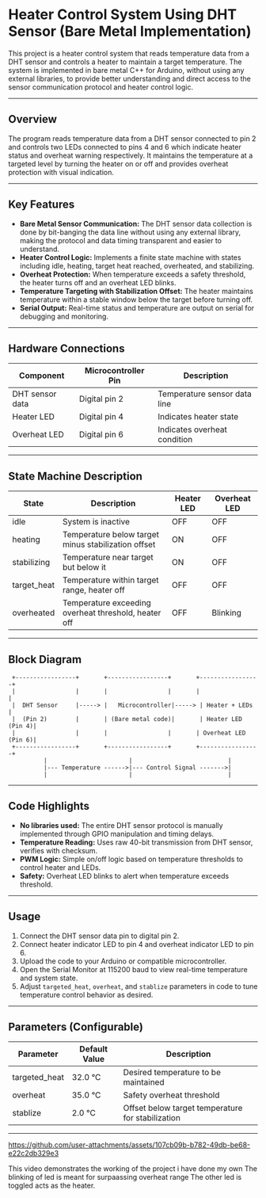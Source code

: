 # Heater Control System Using DHT Sensor (Bare Metal Implementation)

This project is a heater control system that reads temperature data from a DHT sensor and controls a heater to maintain a target temperature. The system is implemented in bare metal C++ for Arduino, without using any external libraries, to provide better understanding and direct access to the sensor communication protocol and heater control logic.

***

## Overview

The program reads temperature data from a DHT sensor connected to pin 2 and controls two LEDs connected to pins 4 and 6 which indicate heater status and overheat warning respectively. It maintains the temperature at a targeted level by turning the heater on or off and provides overheat protection with visual indication.

***

## Key Features

- **Bare Metal Sensor Communication:** The DHT sensor data collection is done by bit-banging the data line without using any external library, making the protocol and data timing transparent and easier to understand.
- **Heater Control Logic:** Implements a finite state machine with states including idle, heating, target heat reached, overheated, and stabilizing.
- **Overheat Protection:** When temperature exceeds a safety threshold, the heater turns off and an overheat LED blinks.
- **Temperature Targeting with Stabilization Offset:** The heater maintains temperature within a stable window below the target before turning off.
- **Serial Output:** Real-time status and temperature are output on serial for debugging and monitoring.

***

## Hardware Connections

| Component       | Microcontroller Pin | Description                     |
|-----------------|---------------------|--------------------------------|
| DHT sensor data | Digital pin 2       | Temperature sensor data line   |
| Heater LED      | Digital pin 4       | Indicates heater state         |
| Overheat LED    | Digital pin 6       | Indicates overheat condition   |

***

## State Machine Description

| State          | Description                                            | Heater LED | Overheat LED |
|----------------|--------------------------------------------------------|------------|--------------|
| idle           | System is inactive                                     | OFF        | OFF          |
| heating        | Temperature below target minus stabilization offset   | ON         | OFF          |
| stabilizing    | Temperature near target but below it                   | ON         | OFF          |
| target_heat    | Temperature within target range, heater off            | OFF        | OFF          |
| overheated     | Temperature exceeding overheat threshold, heater off  | OFF        | Blinking     |

***

## Block Diagram

```
 +-----------------+       +-----------------+       +-----------------+
 |                 |       |                 |       |                 |
 |  DHT Sensor     |-----> |   Microcontroller|-----> | Heater + LEDs   |
 |  (Pin 2)        |       | (Bare metal code)|       | Heater LED (Pin 4)|
 |                 |       |                 |       | Overheat LED (Pin 6)|
 +-----------------+       +-----------------+       +-----------------+
          |                       |                           |
          |--- Temperature ------>|--- Control Signal ------->|
          |                       |                           |
```

***

## Code Highlights

- **No libraries used:** The entire DHT sensor protocol is manually implemented through GPIO manipulation and timing delays.
- **Temperature Reading:** Uses raw 40-bit transmission from DHT sensor, verifies with checksum.
- **PWM Logic:** Simple on/off logic based on temperature thresholds to control heater and LEDs.
- **Safety:** Overheat LED blinks to alert when temperature exceeds threshold.

***

## Usage

1. Connect the DHT sensor data pin to digital pin 2.
2. Connect heater indicator LED to pin 4 and overheat indicator LED to pin 6.
3. Upload the code to your Arduino or compatible microcontroller.
4. Open the Serial Monitor at 115200 baud to view real-time temperature and system state.
5. Adjust `targeted_heat`, `overheat`, and `stablize` parameters in code to tune temperature control behavior as desired.

***

## Parameters (Configurable)

| Parameter       | Default Value | Description                              |
|-----------------|---------------|------------------------------------------|
| targeted_heat   | 32.0 °C       | Desired temperature to be maintained     |
| overheat       | 35.0 °C       | Safety overheat threshold                 |
| stablize       | 2.0 °C        | Offset below target temperature for stabilization |

***


https://github.com/user-attachments/assets/107cb09b-b782-49db-be68-e22c2db329e3


This video demonstrates the working of the project i have done my own 
  The blinking of led is meant for surpaassing overheat range 
  The other led is toggled acts as the heater. 



